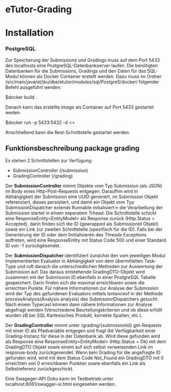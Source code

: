 # eTutor-Grading

# Installation

### PostgreSQL
Zur Speicherung der Submissions und Gradings muss auf dem Port 5433 des localhosts eine PostgreSQL-Datenbankserver laufen. 
Die benötigten Datenbanken für die Submissions, Gradings und den Daten für das SQL-Modul können als Docker Container erstellt werden.
Dazu muss im Ordner /src/main/java/at/jku/dke/etutor/modules/sql/PostgreS/docker/ folgender Befehl ausgeführt werden: 

$docker build . 

Danach kann das erstellte Image als Container auf Port 5433 gestartet weden:

$docker run -p 5433:5432 -d <<Image-Id>>
  
Anschließend kann die Rest-Schnittstelle gestartet werden.





## Funktionsbeschreibung package grading

Es stehen 2 Schnittstellen zur Verfügung:
* SubmissionController (/submission)
* GradingController (/grading)

Der **SubmissionController** nimmt Objekte vom Typ Submission (als JSON) im Body eines Http-Post-Requests entgegen. 
Daraufhin wird in Abhängigkeit der Submission eine UUID generiert, im Submission Objekt referenziert, dieses persistiert, und damit ein Objekt vom Typ SubmissionDispatcher extends Runnable initialisiert->
die Verarbeitung der Submission startet in einem seperatem Trhead.
Die Schnittstelle schickt eine ResponseEntity<EntityModel<SubmissionId>> als Response zurück (Http.Status = Accepted), darin finden sich die ID (gewrapped als SubmissionId Objekt) 
sowie ein Link zur zweiten Schnittstelle (spezifisch für die ID).
Falls bei der Generierung der ID oder dem Iinitialisieren des Threads Exceptions auftreten, wird eine ResponseEntity mit Status Code 500 und einer Standard ID von -1 zurückgesendet.

Der **SubmissionDispatcher** 
identifiziert zunächst den vom jeweiligen Modul implementierten Evaluator in Abhängigkeit von dem übermittelten Task-Type und ruft danach die
unterschiedlichen Methoden zur Auswertung der Submission auf. 
Das daraus entstehende GradingDTO-Objekt wird zusammen mit der Submission ID ebenfalls in einer PostgreSQL Tabelle gespeichert. 
Darin finden sich die maximal erreichbaren sowie die erreichten Punkte.
Für nähere Informationen zur Analyse der Submission wird der Typ des gefundenen Evaluators mittels isntanceof in der Methode processAnalysis(Analysis analysis)
des SubmissionDispatchers gesucht. Nach einem Typecast können dann nähere Informationen zur Analyse abgefragt werden 
(Verschiedene Beurteilungskriterien und ob diese erfüllt wurden zB bei SQL Kartesisches Produkt, korrekte Spalten, etc.).

Der **GradingController** nimmt unter /grading/{submissionId} get-Requests mit einer ID als Pfadvariable entgegen und fragt die Verfügbarkeit einer
Grading-Instanz für diese in der Datenbank ab. Wird diese gefunden wird als Response eine ResponseEntity<EntityModel<RestGrading>> (Http.Status = Ok)
mit dem GradingDTO Objekt sowie einem auf sich selbst verweisenden Link im response-body zurückgesendet.
Wenn kein Grading für die angefragte ID gefunden wird, wird mit dem Status Code Not_Found ein GradingDTO mit 0 erreichten von 0 erreichbaren Punkten 
sowie ebenfalls ein Link als Selbstreferenz zurückgeschickt.
  
Eine Swageger-API Doku kann im Testbetrieb unter localhost:8081/swagger-ui.html eingesehen werden.








